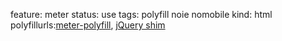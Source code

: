 feature: meter
status: use
tags: polyfill noie nomobile
kind: html
polyfillurls:[meter-polyfill](https://gist.github.com/667320), [jQuery shim](https://github.com/xjamundx/HTML5-Meter-Shim)


